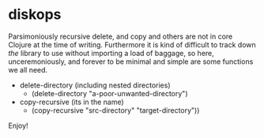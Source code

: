 # diskops

Parsimoniously recursive delete, and copy and others are not in core Clojure at the time of writing.  Furthermore it is kind of difficult to track down _the_ library to use without importing a load of baggage, so here, unceremoniously, and forever to be minimal and simple are some functions we all need.

* delete-directory (including nested directories)
    * (delete-directory "a-poor-unwanted-directory")
* copy-recursive (its in the name)
    * (copy-recursive "src-directory" "target-directory"))

Enjoy!
